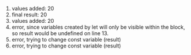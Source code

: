 1. values added: 20
2. final result: 20
3. values added: 20
4. error, since variables created by let will only be visible within the block, so result would be undefined on line 13.
5. error, trying to change const variable (result)
6. error, trying to change const variable (result)